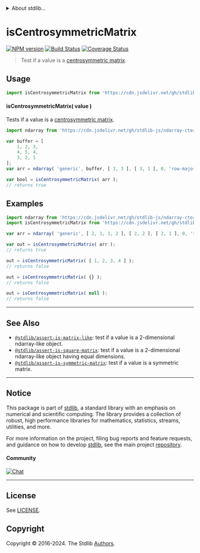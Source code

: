 <!--

@license Apache-2.0

Copyright (c) 2018 The Stdlib Authors.

Licensed under the Apache License, Version 2.0 (the "License");
you may not use this file except in compliance with the License.
You may obtain a copy of the License at

   http://www.apache.org/licenses/LICENSE-2.0

Unless required by applicable law or agreed to in writing, software
distributed under the License is distributed on an "AS IS" BASIS,
WITHOUT WARRANTIES OR CONDITIONS OF ANY KIND, either express or implied.
See the License for the specific language governing permissions and
limitations under the License.

-->


<details>
  <summary>
    About stdlib...
  </summary>
  <p>We believe in a future in which the web is a preferred environment for numerical computation. To help realize this future, we've built stdlib. stdlib is a standard library, with an emphasis on numerical and scientific computation, written in JavaScript (and C) for execution in browsers and in Node.js.</p>
  <p>The library is fully decomposable, being architected in such a way that you can swap out and mix and match APIs and functionality to cater to your exact preferences and use cases.</p>
  <p>When you use stdlib, you can be absolutely certain that you are using the most thorough, rigorous, well-written, studied, documented, tested, measured, and high-quality code out there.</p>
  <p>To join us in bringing numerical computing to the web, get started by checking us out on <a href="https://github.com/stdlib-js/stdlib">GitHub</a>, and please consider <a href="https://opencollective.com/stdlib">financially supporting stdlib</a>. We greatly appreciate your continued support!</p>
</details>

# isCentrosymmetricMatrix

[![NPM version][npm-image]][npm-url] [![Build Status][test-image]][test-url] [![Coverage Status][coverage-image]][coverage-url] <!-- [![dependencies][dependencies-image]][dependencies-url] -->

> Test if a value is a [centrosymmetric matrix][centrosymmetric-matrix].



<section class="usage">

## Usage

```javascript
import isCentrosymmetricMatrix from 'https://cdn.jsdelivr.net/gh/stdlib-js/assert-is-centrosymmetric-matrix@deno/mod.js';
```

#### isCentrosymmetricMatrix( value )

Tests if a value is a [centrosymmetric matrix][centrosymmetric-matrix].

<!-- eslint-disable array-element-newline -->

```javascript
import ndarray from 'https://cdn.jsdelivr.net/gh/stdlib-js/ndarray-ctor@deno/mod.js';

var buffer = [
    1, 2, 3,
    4, 5, 4,
    3, 2, 1
];
var arr = ndarray( 'generic', buffer, [ 3, 3 ], [ 3, 1 ], 0, 'row-major' );

var bool = isCentrosymmetricMatrix( arr );
// returns true
```

</section>

<!-- /.usage -->

<section class="examples">

## Examples

<!-- eslint no-undef: "error" -->

```javascript
import ndarray from 'https://cdn.jsdelivr.net/gh/stdlib-js/ndarray-ctor@deno/mod.js';
import isCentrosymmetricMatrix from 'https://cdn.jsdelivr.net/gh/stdlib-js/assert-is-centrosymmetric-matrix@deno/mod.js';

var arr = ndarray( 'generic', [ 2, 1, 1, 2 ], [ 2, 2 ], [ 2, 1 ], 0, 'row-major' );

var out = isCentrosymmetricMatrix( arr );
// returns true

out = isCentrosymmetricMatrix( [ 1, 2, 3, 4 ] );
// returns false

out = isCentrosymmetricMatrix( {} );
// returns false

out = isCentrosymmetricMatrix( null );
// returns false
```

</section>

<!-- /.examples -->

<!-- Section for related `stdlib` packages. Do not manually edit this section, as it is automatically populated. -->

<section class="related">

* * *

## See Also

-   <span class="package-name">[`@stdlib/assert-is-matrix-like`][@stdlib/assert/is-matrix-like]</span><span class="delimiter">: </span><span class="description">test if a value is a 2-dimensional ndarray-like object.</span>
-   <span class="package-name">[`@stdlib/assert-is-square-matrix`][@stdlib/assert/is-square-matrix]</span><span class="delimiter">: </span><span class="description">test if a value is a 2-dimensional ndarray-like object having equal dimensions.</span>
-   <span class="package-name">[`@stdlib/assert-is-symmetric-matrix`][@stdlib/assert/is-symmetric-matrix]</span><span class="delimiter">: </span><span class="description">test if a value is a symmetric matrix.</span>

</section>

<!-- /.related -->

<!-- Section for all links. Make sure to keep an empty line after the `section` element and another before the `/section` close. -->


<section class="main-repo" >

* * *

## Notice

This package is part of [stdlib][stdlib], a standard library with an emphasis on numerical and scientific computing. The library provides a collection of robust, high performance libraries for mathematics, statistics, streams, utilities, and more.

For more information on the project, filing bug reports and feature requests, and guidance on how to develop [stdlib][stdlib], see the main project [repository][stdlib].

#### Community

[![Chat][chat-image]][chat-url]

---

## License

See [LICENSE][stdlib-license].


## Copyright

Copyright &copy; 2016-2024. The Stdlib [Authors][stdlib-authors].

</section>

<!-- /.stdlib -->

<!-- Section for all links. Make sure to keep an empty line after the `section` element and another before the `/section` close. -->

<section class="links">

[npm-image]: http://img.shields.io/npm/v/@stdlib/assert-is-centrosymmetric-matrix.svg
[npm-url]: https://npmjs.org/package/@stdlib/assert-is-centrosymmetric-matrix

[test-image]: https://github.com/stdlib-js/assert-is-centrosymmetric-matrix/actions/workflows/test.yml/badge.svg?branch=main
[test-url]: https://github.com/stdlib-js/assert-is-centrosymmetric-matrix/actions/workflows/test.yml?query=branch:main

[coverage-image]: https://img.shields.io/codecov/c/github/stdlib-js/assert-is-centrosymmetric-matrix/main.svg
[coverage-url]: https://codecov.io/github/stdlib-js/assert-is-centrosymmetric-matrix?branch=main

<!--

[dependencies-image]: https://img.shields.io/david/stdlib-js/assert-is-centrosymmetric-matrix.svg
[dependencies-url]: https://david-dm.org/stdlib-js/assert-is-centrosymmetric-matrix/main

-->

[chat-image]: https://img.shields.io/gitter/room/stdlib-js/stdlib.svg
[chat-url]: https://app.gitter.im/#/room/#stdlib-js_stdlib:gitter.im

[stdlib]: https://github.com/stdlib-js/stdlib

[stdlib-authors]: https://github.com/stdlib-js/stdlib/graphs/contributors

[umd]: https://github.com/umdjs/umd
[es-module]: https://developer.mozilla.org/en-US/docs/Web/JavaScript/Guide/Modules

[deno-url]: https://github.com/stdlib-js/assert-is-centrosymmetric-matrix/tree/deno
[umd-url]: https://github.com/stdlib-js/assert-is-centrosymmetric-matrix/tree/umd
[esm-url]: https://github.com/stdlib-js/assert-is-centrosymmetric-matrix/tree/esm
[branches-url]: https://github.com/stdlib-js/assert-is-centrosymmetric-matrix/blob/main/branches.md

[stdlib-license]: https://raw.githubusercontent.com/stdlib-js/assert-is-centrosymmetric-matrix/main/LICENSE

[centrosymmetric-matrix]: https://en.wikipedia.org/wiki/Centrosymmetric_matrix

<!-- <related-links> -->

[@stdlib/assert/is-matrix-like]: https://github.com/stdlib-js/assert-is-matrix-like/tree/deno

[@stdlib/assert/is-square-matrix]: https://github.com/stdlib-js/assert-is-square-matrix/tree/deno

[@stdlib/assert/is-symmetric-matrix]: https://github.com/stdlib-js/assert-is-symmetric-matrix/tree/deno

<!-- </related-links> -->

</section>

<!-- /.links -->
